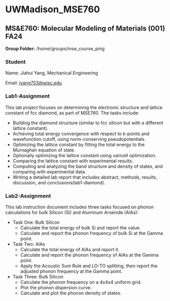 # UWMadison_MSE760

## MS&E760: Molecular Modeling of Materials (001) FA24

**Group Folder:** /home/groups/mse_course_ping

### Student

Name: Jiahui Yang, Mechanical Engineering

Email: jyang753@wisc.edu

### Lab1-Assignment

This lab project focuses on determining the electronic structure and lattice constant of fcc diamond, as part of MSE760. The tasks include:
- Building the diamond structure (similar to fcc silicon but with a different lattice constant).
- Achieving total energy convergence with respect to k-points and wavefunction cutoff, using norm-conserving pseudopotentials.
- Optimizing the lattice constant by fitting the total energy to the Murnaghan equation of state.
- Optionally optimizing the lattice constant using varicell optimization.
- Comparing the lattice constant with experimental results.
- Computing and analyzing the band structure and density of states, and comparing with experimental data.
- Writing a detailed lab report that includes abstract, methods, results, discussion, and conclusions​(lab1-diamond).

### Lab2-Assignment

This lab instruction document includes three tasks focused on phonon calculations for bulk Silicon (Si) and Aluminum Arsenide (AlAs):
- Task One: Bulk Silicon
  - Calculate the total energy of bulk Si and report the value.
  - Calculate and report the phonon frequency of bulk Si at the Gamma point.
- Task Two: AlAs
  - Calculate the total energy of AlAs and report it.
  - Calculate and report the phonon frequency of AlAs at the Gamma point.
  - Apply the Acoustic Sum Rule and LO-TO splitting, then report the adjusted phonon frequency at the Gamma point.
- Task Three: Bulk Silicon
  - Calculate the phonon frequency on a 4x4x4 uniform grid.
  - Plot the phonon dispersion curve.
  - Calculate and plot the phonon density of states.
 






